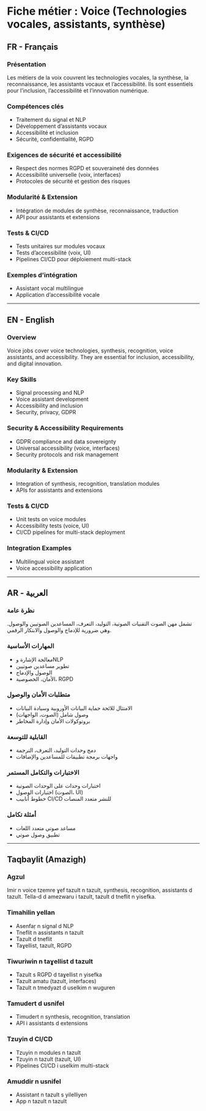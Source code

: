 # Fiche métier : Voice (Technologies vocales, assistants, synthèse)

## FR - Français
### Présentation
Les métiers de la voix couvrent les technologies vocales, la synthèse, la reconnaissance, les assistants vocaux et l’accessibilité. Ils sont essentiels pour l’inclusion, l’accessibilité et l’innovation numérique.

### Compétences clés
- Traitement du signal et NLP
- Développement d’assistants vocaux
- Accessibilité et inclusion
- Sécurité, confidentialité, RGPD

### Exigences de sécurité et accessibilité
- Respect des normes RGPD et souveraineté des données
- Accessibilité universelle (voix, interfaces)
- Protocoles de sécurité et gestion des risques

### Modularité & Extension
- Intégration de modules de synthèse, reconnaissance, traduction
- API pour assistants et extensions

### Tests & CI/CD
- Tests unitaires sur modules vocaux
- Tests d’accessibilité (voix, UI)
- Pipelines CI/CD pour déploiement multi-stack

### Exemples d’intégration
- Assistant vocal multilingue
- Application d’accessibilité vocale

---

## EN - English
### Overview
Voice jobs cover voice technologies, synthesis, recognition, voice assistants, and accessibility. They are essential for inclusion, accessibility, and digital innovation.

### Key Skills
- Signal processing and NLP
- Voice assistant development
- Accessibility and inclusion
- Security, privacy, GDPR

### Security & Accessibility Requirements
- GDPR compliance and data sovereignty
- Universal accessibility (voice, interfaces)
- Security protocols and risk management

### Modularity & Extension
- Integration of synthesis, recognition, translation modules
- APIs for assistants and extensions

### Tests & CI/CD
- Unit tests on voice modules
- Accessibility tests (voice, UI)
- CI/CD pipelines for multi-stack deployment

### Integration Examples
- Multilingual voice assistant
- Voice accessibility application

---

## AR - العربية
### نظرة عامة
تشمل مهن الصوت التقنيات الصوتية، التوليد، التعرف، المساعدين الصوتيين والوصول. وهي ضرورية للإدماج والوصول والابتكار الرقمي.

### المهارات الأساسية
- معالجة الإشارة وNLP
- تطوير مساعدين صوتيين
- الوصول والإدماج
- الأمان، الخصوصية، RGPD

### متطلبات الأمان والوصول
- الامتثال للائحة حماية البيانات الأوروبية وسيادة البيانات
- وصول شامل (الصوت، الواجهات)
- بروتوكولات الأمان وإدارة المخاطر

### القابلية للتوسعة
- دمج وحدات التوليد، التعرف، الترجمة
- واجهات برمجة تطبيقات للمساعدين والإضافات

### الاختبارات والتكامل المستمر
- اختبارات وحدات على الوحدات الصوتية
- اختبارات الوصول (الصوت، UI)
- خطوط أنابيب CI/CD للنشر متعدد المنصات

### أمثلة تكامل
- مساعد صوتي متعدد اللغات
- تطبيق وصول صوتي

---

## Taqbaylit (Amazigh)
### Agzul
Imir n voice tzemre ɣef tazult n tazult, synthesis, recognition, assistants d tazult. Tella-d d amezwaru i tazult, tazult d tneflit n yisefka.

### Timahilin yellan
- Asenfaṛ n signal d NLP
- Tneflit n assistants n tazult
- Tazult d tneflit
- Taɣellist, tazult, RGPD

### Tiwuriwin n taɣellist d tazult
- Tazult s RGPD d taɣellist n yisefka
- Tazult amatu (tazult, interfaces)
- Tazult n tmedyazt d uselkim n wuguren

### Tamudert d usnifel
- Timudert n synthesis, recognition, translation
- API i assistants d extensions

### Tzuyin d CI/CD
- Tzuyin n modules n tazult
- Tzuyin n tazult (tazult, UI)
- Pipelines CI/CD i uselkim multi-stack

### Amuddir n usnifel
- Assistant n tazult s yilelliyen
- App n tazult n tazult
